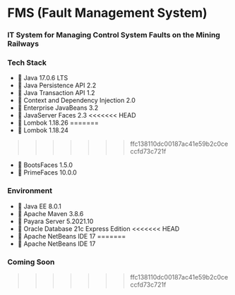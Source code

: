 # FMS (Fault Management System)
### IT System for Managing Control System Faults on the Mining Railways

### Tech Stack
* 🔶 Java 17.0.6 LTS
* 🔶 Java Persistence API 2.2
* 🔶 Java Transaction API 1.2
* 🔶 Context and Dependency Injection 2.0
* 🔶 Enterprise JavaBeans 3.2
* 🔶 JavaServer Faces 2.3
<<<<<<< HEAD
* 🔶 Lombok 1.18.26
=======
* 🔶 Lombok 1.18.24
>>>>>>> ffc138110dc00187ac41e59b2c0ceccfd73c721f
* 🔶 BootsFaces 1.5.0
* 🔶 PrimeFaces 10.0.0


### Environment
* 🔶 Java EE 8.0.1
* 🔶 Apache Maven 3.8.6
* 🔶 Payara Server 5.2021.10
* 🔶 Oracle Database 21c Express Edition
<<<<<<< HEAD
* 🔶 Apache NetBeans IDE 17
=======
* 🔶 Apache NetBeans IDE 17


### Coming Soon
>>>>>>> ffc138110dc00187ac41e59b2c0ceccfd73c721f
